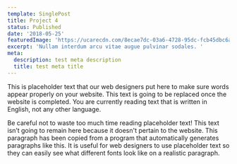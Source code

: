 ```yaml
---
template: SinglePost
title: Project 4
status: Published
date: '2018-05-25'
featuredImage: 'https://ucarecdn.com/8ecae7dc-03a6-4728-95dc-fcb45dbc6acc/'
excerpt: 'Nullam interdum arcu vitae augue pulvinar sodales. '
meta:
  description: test meta description
  title: test meta title
---
```


This is placeholder text that our web designers put here to make sure words appear properly on your website. This text is going to be replaced once the website is completed. You are currently reading text that is written in English, not any other language.

Be careful not to waste too much time reading placeholder text! This text isn’t going to remain here because it doesn't pertain to the website. This paragraph has been copied from a program that automatically generates paragraphs like this. It is useful for web designers to use placeholder text so they can easily see what different fonts look like on a realistic paragraph.
